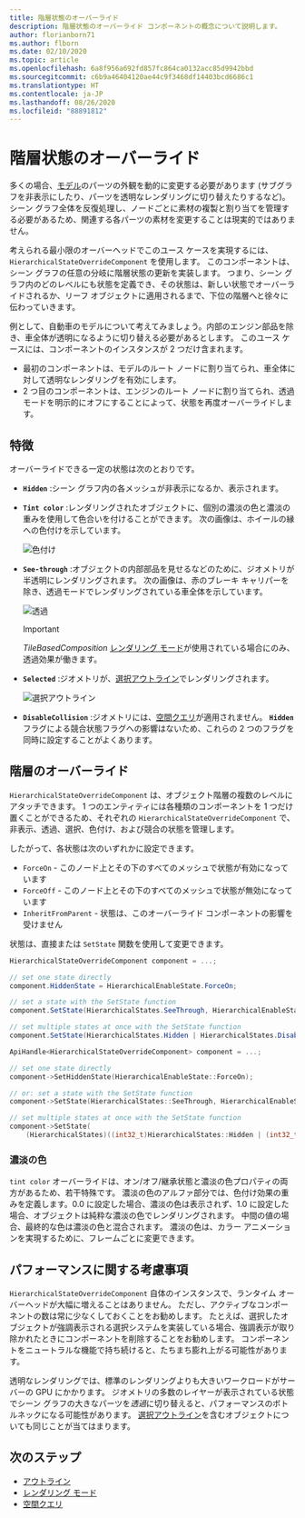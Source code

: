 ```yaml
---
title: 階層状態のオーバーライド
description: 階層状態のオーバーライド コンポーネントの概念について説明します。
author: florianborn71
ms.author: flborn
ms.date: 02/10/2020
ms.topic: article
ms.openlocfilehash: 6a8f956a692fd857fc864ca0132acc85d9942bbd
ms.sourcegitcommit: c6b9a46404120ae44c9f3468df14403bcd6686c1
ms.translationtype: HT
ms.contentlocale: ja-JP
ms.lasthandoff: 08/26/2020
ms.locfileid: "88891812"
---
```

# <a name="hierarchical-state-override"></a>階層状態のオーバーライド

多くの場合、[モデル](../../concepts/models.md)のパーツの外観を動的に変更する必要があります (サブグラフを非表示にしたり、パーツを透明なレンダリングに切り替えたりするなど)。 シーン グラフ全体を反復処理し、ノードごとに素材の複製と割り当てを管理する必要があるため、関連する各パーツの素材を変更することは現実的ではありません。

考えられる最小限のオーバーヘッドでこのユース ケースを実現するには、`HierarchicalStateOverrideComponent` を使用します。 このコンポーネントは、シーン グラフの任意の分岐に階層状態の更新を実装します。 つまり、シーン グラフ内のどのレベルにも状態を定義でき、その状態は、新しい状態でオーバーライドされるか、リーフ オブジェクトに適用されるまで、下位の階層へと徐々に伝わっていきます。

例として、自動車のモデルについて考えてみましょう。内部のエンジン部品を除き、車全体が透明になるように切り替える必要があるとします。 このユース ケースには、コンポーネントのインスタンスが 2 つだけ含まれます。

* 最初のコンポーネントは、モデルのルート ノードに割り当てられ、車全体に対して透明なレンダリングを有効にします。
* 2 つ目のコンポーネントは、エンジンのルート ノードに割り当てられ、透過モードを明示的にオフにすることによって、状態を再度オーバーライドします。

## <a name="features"></a>特徴

オーバーライドできる一定の状態は次のとおりです。

* **`Hidden`** :シーン グラフ内の各メッシュが非表示になるか、表示されます。
* **`Tint color`** :レンダリングされたオブジェクトに、個別の濃淡の色と濃淡の重みを使用して色合いを付けることができます。 次の画像は、ホイールの縁への色付けを示しています。
  
  ![色付け](./media/color-tint.png)

* **`See-through`** :オブジェクトの内部部品を見せるなどのために、ジオメトリが半透明にレンダリングされます。 次の画像は、赤のブレーキ キャリパーを除き、透過モードでレンダリングされている車全体を示しています。

  ![透過](./media/see-through.png)

  > [!IMPORTANT]
  > *TileBasedComposition* [レンダリング モード](../../concepts/rendering-modes.md)が使用されている場合にのみ、透過効果が働きます。

* **`Selected`** :ジオメトリが、[選択アウトライン](outlines.md)でレンダリングされます。

  ![選択アウトライン](./media/selection-outline.png)

* **`DisableCollision`** :ジオメトリには、[空間クエリ](spatial-queries.md)が適用されません。 **`Hidden`** フラグによる競合状態フラグへの影響はないため、これらの 2 つのフラグを同時に設定することがよくあります。

## <a name="hierarchical-overrides"></a>階層のオーバーライド

`HierarchicalStateOverrideComponent` は、オブジェクト階層の複数のレベルにアタッチできます。 1 つのエンティティには各種類のコンポーネントを 1 つだけ置くことができるため、それぞれの `HierarchicalStateOverrideComponent` で、非表示、透過、選択、色付け、および競合の状態を管理します。

したがって、各状態は次のいずれかに設定できます。

* `ForceOn` - このノード上とその下のすべてのメッシュで状態が有効になっています
* `ForceOff` - このノード上とその下のすべてのメッシュで状態が無効になっています
* `InheritFromParent` - 状態は、このオーバーライド コンポーネントの影響を受けません

状態は、直接または `SetState` 関数を使用して変更できます。

```cs
HierarchicalStateOverrideComponent component = ...;

// set one state directly
component.HiddenState = HierarchicalEnableState.ForceOn;

// set a state with the SetState function
component.SetState(HierarchicalStates.SeeThrough, HierarchicalEnableState.InheritFromParent);

// set multiple states at once with the SetState function
component.SetState(HierarchicalStates.Hidden | HierarchicalStates.DisableCollision, HierarchicalEnableState.ForceOff);
```

```cpp
ApiHandle<HierarchicalStateOverrideComponent> component = ...;

// set one state directly
component->SetHiddenState(HierarchicalEnableState::ForceOn);

// or: set a state with the SetState function
component->SetState(HierarchicalStates::SeeThrough, HierarchicalEnableState::InheritFromParent);

// set multiple states at once with the SetState function
component->SetState(
    (HierarchicalStates)((int32_t)HierarchicalStates::Hidden | (int32_t)HierarchicalStates::DisableCollision), HierarchicalEnableState::ForceOff);

```

### <a name="tint-color"></a>濃淡の色

`tint color` オーバーライドは、オン/オフ/継承状態と濃淡の色プロパティの両方があるため、若干特殊です。 濃淡の色のアルファ部分では、色付け効果の重みを定義します。0.0 に設定した場合、濃淡の色は表示されず、1.0 に設定した場合、オブジェクトは純粋な濃淡の色でレンダリングされます。 中間の値の場合、最終的な色は濃淡の色と混合されます。 濃淡の色は、カラー アニメーションを実現するために、フレームごとに変更できます。

## <a name="performance-considerations"></a>パフォーマンスに関する考慮事項

`HierarchicalStateOverrideComponent` 自体のインスタンスで、ランタイム オーバーヘッドが大幅に増えることはありません。 ただし、アクティブなコンポーネントの数は常に少なくしておくことをお勧めします。 たとえば、選択したオブジェクトが強調表示される選択システムを実装している場合、強調表示が取り除かれたときにコンポーネントを削除することをお勧めします。 コンポーネントをニュートラルな機能で持ち続けると、たちまち膨れ上がる可能性があります。

透明なレンダリングでは、標準のレンダリングよりも大きいワークロードがサーバーの GPU にかかります。 ジオメトリの多数のレイヤーが表示されている状態でシーン グラフの大きなパーツを*透過*に切り替えると、パフォーマンスのボトルネックになる可能性があります。 [選択アウトライン](../../overview/features/outlines.md#performance)を含むオブジェクトについても同じことが当てはまります。

## <a name="next-steps"></a>次のステップ

* [アウトライン](../../overview/features/outlines.md)
* [レンダリング モード](../../concepts/rendering-modes.md)
* [空間クエリ](../../overview/features/spatial-queries.md)
